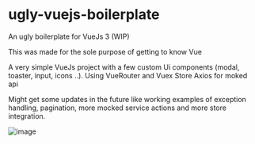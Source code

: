 # ugly-vuejs-boilerplate
An ugly boilerplate for VueJs 3 (WIP)

This was made for the sole purpose of getting to know Vue

A very simple VueJs project with a few custom Ui components (modal, toaster, input, icons ..).
Using VueRouter and Vuex Store
Axios for moked api


Might get some updates in the future like working examples of exception handling, pagination, more mocked service actions and more store integration.

![image](https://user-images.githubusercontent.com/7544209/115029628-14827180-9ebe-11eb-9867-20f16ab29549.png)
